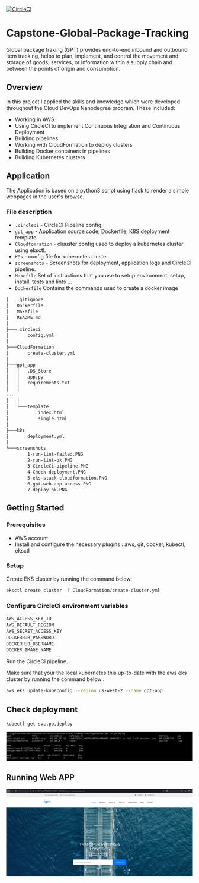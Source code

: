 [![CircleCI](https://dl.circleci.com/status-badge/img/gh/khalil-Elf441/Capstone-Global-Package-Tracking/tree/master.svg?style=svg)](https://dl.circleci.com/status-badge/redirect/gh/khalil-Elf441/Capstone-Global-Package-Tracking/tree/master)

# Capstone-Global-Package-Tracking

Global package traking (GPT) provides end-to-end inbound and outbound item tracking, helps to plan, implement, and control the movement and storage of goods, services, or information within a supply chain and between the points of origin and consumption.


## Overview

In this project I applied the skills and knowledge which were developed throughout the Cloud DevOps Nanodegree program. These included:

- Working in AWS
- Using CircleCI to implement Continuous Integration and Continuous Deployment
- Building pipelines
- Working with CloudFormation to deploy clusters
- Building Docker containers in pipelines
- Building Kubernetes clusters


## Application
The Application is based on a python3 script using flask to render a simple webpages in the user's browse.

### File description 

* `.circleci` - CircleCI Pipeline config.
* `gpt_app` - Application source code, Dockerfile, K8S deployment template.
* `Cloudfomration` - cluuster config used to deploy a kubernetes cluster using eksctl.
* `K8s` - config file for kubernetes cluster.
* `screenshots` - Screenshots for deployment, application logs and CircleCI pipeline.
* `Makefile` 	Set of instructions that you use to setup environment: setup, install, tests and lints ...
* `Dockerfile` 	Contains the commands used to create a docker image

```
│   .gitignore
│   Dockerfile
│   Makefile
│   README.md
│
├───.circleci
│       config.yml
│
├───CloudFormation
│       create-cluster.yml
│
├───gpt_app
│   │   .DS_Store
│   │   app.py
│   │   requirements.txt
│   │
...
│   │
│   └───template
│           index.html
│           single.html
│
├───k8s
│       deployment.yml
│
└───screenshots
        1-run-lint-failed.PNG
        2-run-lint-ok.PNG
        3-CircleCi-pipeline.PNG
        4-Check-deployment.PNG
        5-eks-stack-cloudformation.PNG
        6-gpt-web-app-access.PNG
        7-deploy-ok.PNG
```


## Getting Started

### Prerequisites
- AWS account
- Install and configure the necessary plugins : aws, git, docker, kubectl, eksctl

### Setup
Create EKS cluster by running the command below: 
```sh
eksctl create cluster -f CloudFormation/create-cluster.yml 
```
### Configure CircleCi environment variables

```sh
AWS_ACCESS_KEY_ID		
AWS_DEFAULT_REGION		
AWS_SECRET_ACCESS_KEY		
DOCKERHUB_PASSWORD		
DOCKERHUB_USERNAME		
DOCKER_IMAGE_NAME	
```

Run the CircleCi pipeline.

Make sure that your the local kubernetes this up-to-date with the aws eks cluster by running the command below :

```sh
aws eks update-kubeconfig --region us-west-2 --name gpt-app
```

## Check deployment

```sh
kubectl get svc,po,deploy
```

![4-Check-deployment.PNG](screenshots/4-Check-deployment.PNG "4-Check-deployment.PNG")

## Running Web APP

![6-gpt-web-app-access.PNG](screenshots/6-gpt-web-app-access.PNG "6-gpt-web-app-access.PNG")

